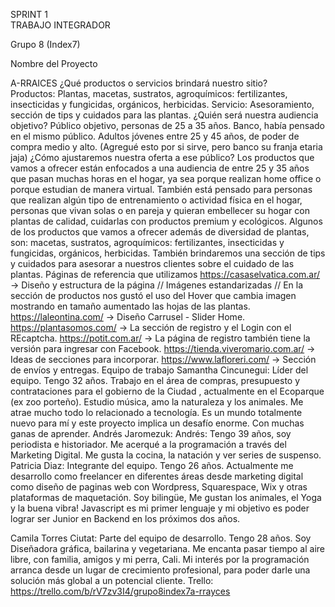 SPRINT 1  
TRABAJO INTEGRADOR

Grupo 8 (Index7)

Nombre del Proyecto

A-RRAICES
¿Qué productos o servicios brindará nuestro sitio?    
Productos: Plantas, macetas, sustratos, agroquímicos: fertilizantes, insecticidas y fungicidas, orgánicos, herbicidas. 
Servicio: Asesoramiento, sección de tips y cuidados para las plantas. 
¿Quién será nuestra audiencia objetivo? 
Público objetivo, personas de 25 a 35 años. 
Banco, había pensado en el mismo público.
Adultos jóvenes entre 25 y 45 años, de poder de compra medio y alto. (Agregué esto por si sirve, pero banco su franja etaria jaja)
¿Cómo ajustaremos nuestra oferta a ese público? 
Los productos que vamos a ofrecer están enfocados a una audiencia de entre 25 y 35 años que pasan muchas horas en el hogar, ya sea porque realizan home office o porque estudian de manera virtual. También está pensado para personas que realizan algún tipo de entrenamiento o actividad física en el hogar, personas que vivan solas o en pareja y quieran embellecer su hogar con plantas de calidad, cuidarlas con productos premium y ecológicos.
Algunos de los productos que vamos a ofrecer además de diversidad de plantas, son: macetas, sustratos, agroquímicos: fertilizantes, insecticidas y fungicidas, orgánicos, herbicidas. También brindaremos una sección de tips y cuidados para asesorar a nuestros clientes sobre el cuidado de las plantas. 
Páginas de referencia que utilizamos 
https://casaselvatica.com.ar/ → Diseño y estructura de la página // Imágenes estandarizadas // En la sección de productos nos gustó el uso del Hover que cambia imagen mostrando en tamaño aumentado las hojas de las plantas.
https://laleontina.com/ → Diseño Carrusel - Slider Home. 
https://plantasomos.com/ → La sección de registro y el Login con el REcaptcha.
https://potit.com.ar/ → La página de registro también tiene la versión para ingresar con Facebook.
https://tienda.viveromario.com.ar/ → Ideas de secciones para incorporar.
https://www.lafloreri.com/ → Sección de envíos y entregas.
Equipo de trabajo 
Samantha Cincunegui: Líder del equipo. Tengo 32 años. Trabajo en el área de compras, presupuesto y contrataciones para el gobierno de la Ciudad , actualmente en el Ecoparque (ex zoo porteño). Estudio música, amo la naturaleza y los animales. Me atrae mucho todo lo relacionado a tecnología. Es un mundo totalmente nuevo para mí y este proyecto implica un desafío enorme.  Con muchas ganas de aprender. 
Andrés Jaromezuk: Andrés: Tengo 39 años, soy periodista e historiador. Me acerqué a la programación a través del Marketing Digital. Me gusta la cocina, la natación y ver series de suspenso.
Patricia Diaz: Integrante del equipo. Tengo 26 años. Actualmente me desarrollo como freelancer en diferentes áreas desde marketing digital como diseño de paginas web con Wordpress, Squarespace, Wix y otras plataformas de maquetación. Soy bilingüe, Me gustan los animales, el Yoga y la buena vibra! Javascript es mi primer lenguaje y mi objetivo es poder lograr ser Junior en Backend en los próximos dos años. 

Camila Torres Ciutat: Parte del equipo de desarrollo. Tengo 28 años. Soy Diseñadora gráfica, bailarina y vegetariana. Me encanta pasar tiempo al aire libre, con familia, amigos y mi perra, Cali. Mi interés por la programación arranca desde un lugar de crecimiento profesional, para poder darle una solución más global a un potencial cliente. 
Trello: https://trello.com/b/rV7zv3I4/grupo8index7a-rrayces
